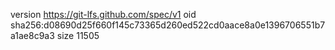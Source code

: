 version https://git-lfs.github.com/spec/v1
oid sha256:d08690d25f660f145c73365d260ed522cd0aace8a0e1396706551b7a1ae8c9a3
size 11505
